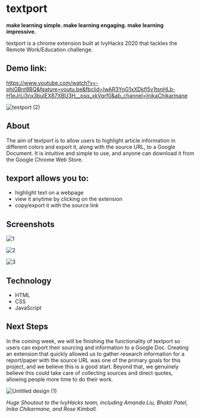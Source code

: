 # textport

**make learning simple. make learning engaging. make learning impressive.**

textport is a chrome extension built at IvyHacks 2020 that tackles the Remote Work/Education challenge.

## Demo link: 
https://www.youtube.com/watch?v=-phjGBnt8BQ&feature=youtu.be&fbclid=IwAR3YnG1xXDkfl5v1tsnHLb-H1eJrLi3nx3buIEX87XBU3H__psq_xkVqrf0&ab_channel=InikaChikarmane

![textport  (2)](https://user-images.githubusercontent.com/62191831/95023122-3797b300-0649-11eb-88aa-70857bbd5f92.gif)

## About
The aim of textport is to allow users to highlight article information in different colors and export it, along with the source URL, to a Google Document. It is intuitive and simple to use, and anyone can download it from the Google Chrome Web Store.


## texport allows you to:

* highlight text on a webpage 
* view it anytime by clicking on the extension 
* copy/export it with the source link


## Screenshots
![1](https://user-images.githubusercontent.com/62191831/95022986-7842fc80-0648-11eb-9e53-cbb796491ea2.png)

![2](https://user-images.githubusercontent.com/62191831/95022989-79742980-0648-11eb-80c9-53ceb4b2f010.png)

![3](https://user-images.githubusercontent.com/62191831/95022990-7aa55680-0648-11eb-81f7-1601e2561c00.png)


## Technology
* HTML
* CSS
* JavaScript


## Next Steps
In the coming week, we will be finishing the functionality of textport so users can export their sourcing and information to a Google Doc. Creating an extension that quickly allowed us to gather research information for a report/paper with the source URL was one of the primary goals for this project, and we believe this is a good start. Beyond that, we genuinely believe this could take care of collecting sources and direct quotes, allowing people more time to do their work.

![Untitled design (1)](https://user-images.githubusercontent.com/62191831/95023662-50ee2e80-064c-11eb-8faf-4fe6fbc8d426.gif)

*Huge Shoutout to the IvyHacks team, including Amanda Liu, Bhakti Patel, Inika Chikarmane, and Rose Kimball.*
